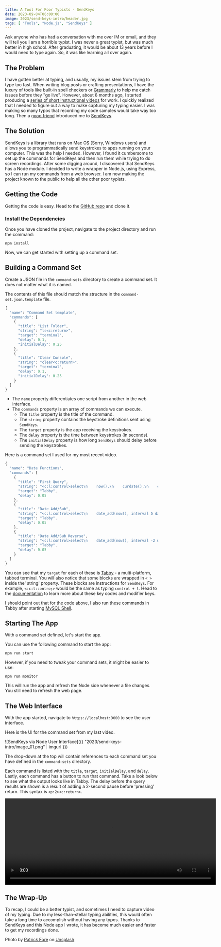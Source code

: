 ```yaml
---
title: A Tool For Poor Typists - SendKeys
date: 2023-09-04T06:00:00
image: 2023/send-keys-intro/header.jpg
tags: [ "Tools", "Node.js", "SendKeys" ]
---
```


Ask anyone who has had a conversation with me over IM or email, and they will tell you I am a horrible typist. I was never a great typist, but was much better in high school. After graduating, it would be about 13 years before I would need to type again. So, it was like learning all over again.

## The Problem

I have gotten better at typing, and usually, my issues stem from trying to type too fast. When writing blog posts or crafting presentations, I have the luxury of tools like built-in spell checkers or  [Grammarly](https://app.grammarly.com/) to help me catch issues before they "go live". However, about 8 months ago, I started producing a [series of short instructional videos](https://www.youtube.com/playlist?list=PLWx5a9Tn2EvG4C90YFJ9eU61IpALeE0SN) for work. I quickly realized that I needed to figure out a way to make capturing my typing easier. I was making so many typos that recording my code samples would take way too long. Then a [good friend](https://recursive.codes/) introduced me to [SendKeys](https://github.com/socsieng/sendkeys).

## The Solution

SendKeys is a library that runs on Mac OS (Sorry, Windows users) and allows you to programmatically send keystrokes to apps running on your computer. This was the help I needed. However, I found it cumbersome to set up the commands for SendKeys and then run them while trying to do screen recordings. After some digging around, I discovered that SendKeys has a Node module. I decided to write a wrapper in Node.js, using Express, so I can run my commands from a web browser. I am now making the project known to the public to help all the other poor typists.

## Getting the Code

Getting the code is easy. Head to the [GitHub repo](https://github.com/boyzoid/send-keys-node) and clone it.

### Install the Dependencies

Once you have cloned the project, navigate to the project directory and run the command:

```shell
npm install
```

Now, we can get started with setting up a command set.

## Building a Command Set

Create a JSON file in the `command-sets` directory to create a command set. It does not matter what it is named.

The contents of this file should match the structure in the `command-set.json.template` file.

```javascript
{
  "name": "Command Set template",
  "commands": [
    {
      "title": "List Folder",
      "string": "ls<c:return>",
      "target": "terminal",
      "delay": 0.1,
      "initialDelay": 0.25
    },
    {
      "title": "Clear Console",
      "string": "clear<c:return>",
      "target": "terminal",
      "delay": 0.1,
      "initialDelay": 0.25
    }
  ]
}
```

* The `name` property differentiates one script from another in the web interface.
* The `commands` property is an array of commands we can execute.
  * The `title` property is the title of the command.
  * The `string` property contains the keystroke definitions sent using `SendKeys`.
  * The `target` property is the app receiving the keystrokes.
  * The `delay` property is the time between keystrokes (in seconds).
  * The `initialDelay` property is how long `SendKeys` should delay before sending the keystrokes.

Here is a command set I used for my most recent video.

```javascript
{
  "name": "Date Functions",
  "commands": [
    {
      "title": "First Query",
      "string": "<c:l:control>select\n    now(),\n    curdate(),\n    curtime();<p:2><c:return>",
      "target": "Tabby",
      "delay": 0.05
    },
    {
      "title": "Date Add/Sub",
      "string": "<c:l:control>select\n    date_add(now(), interval 5 day) date_add,\n    date_sub(now(), interval 5 month) date_sub;<p:2><c:return>",
      "target": "Tabby",
      "delay": 0.05
    },
    {
      "title": "Date Add/Sub Reverse",
      "string": "<c:l:control>select\n    date_add(now(), interval -2 week) date_add,\n    date_sub(now(), interval -2 year) date_sub;<p:2><c:return>",
      "target": "Tabby",
      "delay": 0.05
    }
  ]
}
```

You can see that my `target` for each of these is [Tabby](https://tabby.sh/) - a multi-platform, tabbed terminal. You will also notice that some blocks are wrapped in `< >` inside the' string' property. These blocks are instructions for `SendKeys`. For example, `<:c:l:contro;>` would be the same as typing `control + l`. Head to the [documentation](https://github.com/socsieng/sendkeys#key-codes-and-modifier-keys) to learn more about these key codes and modifier keys.

I should point out that for the code above, I also run these commands in Tabby after starting [MySQL Shell](https://dev.mysql.com/doc/mysql-shell/8.0/en/).

## Starting The App

With a command set defined, let's start the app.

You can use the following command to start the app:

```shell
npm run start
```

However, if you need to tweak your command sets, it might be easier to use:

```shell
npm run monitor
```

This will run the app and refresh the Node side whenever a file changes. You still need to refresh the web page.

## The Web Interface

With the app started, navigate to `https://localhost:3000` to see the user interface.

Here is the UI for the command set from my last video.

![SendKeys via Node User Interface]({{ "2023/send-keys-intro/image_01.png" | imgurl }})

The drop-down at the top will contain references to each command set you have defined in the `command-sets` directory.

Each command is listed with the `title`, `target`, `initialDelay`, and `delay`. Lastly, each command has a button to run that command. Take a look below to see what the output looks like in Tabby. The delay before the query results are shown is a result of adding a 2-second pause before 'pressing' return. This syntax is `<p:2><c:return>`.

<video width="694" height="284" controls autoplay loop style="margin: 0 auto">
<source src=" {{ '2023/send-keys-intro/image_02.mp4' | videourl }}" type="video/mp4">
Your browser does not support the video tag.
</video>

## The Wrap-Up

To recap, I could be a better typist, and sometimes I need to capture video of my typing. Due to my less-than-stellar typing abilities, this would often take a long time to accomplish without having any typos. Thanks to SendKeys and this Node app I wrote, it has become much easier and faster to get my recordings done.


Photo by <a href="https://unsplash.com/@patrickian4?utm_source=unsplash&utm_medium=referral&utm_content=creditCopyText">Patrick Fore</a> on <a href="https://unsplash.com/photos/0gkw_9fy0eQ?utm_source=unsplash&utm_medium=referral&utm_content=creditCopyText">Unsplash</a>
  
